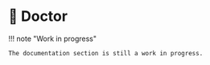 # 🏥 Doctor

!!! note "Work in progress"

    The documentation section is still a work in progress.
